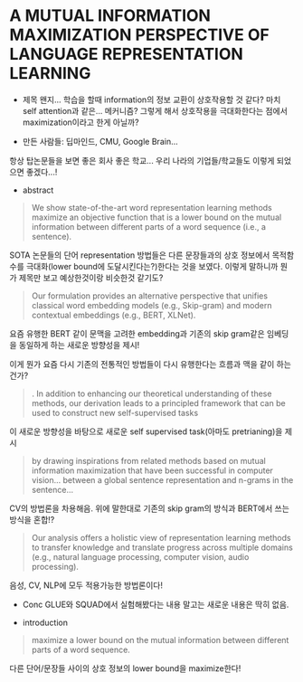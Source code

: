 <!-- ---
title: "review MUTUAL INFORMATION MAXIMIZATION PERSPECTIVE OF LANGUAGE REPRESENTATION LEARNING"
last_modified_at: 2021-12-27T16:20:02-05:00
categories:
  - deep-learning
  - paper-review
tags:
  - DeepLearning
  - NLP
  - review
  - paper
--- -->

# A MUTUAL INFORMATION MAXIMIZATION PERSPECTIVE OF LANGUAGE REPRESENTATION LEARNING


* 제목
왠지... 학습을 할때 information의 정보 교환이 상호작용할 것 같다? 마치 self attention과 같은... 메커니즘? 그렇게 해서 상호작용을 극대화한다는 점에서 maximization이라고 한게 아닐까?

* 만든 사람들: 딥마인드, CMU, Google Brain...

항상 탑논문들을 보면 좋은 회사 좋은 학교... 우리 나라의 기업들/학교들도 이렇게 되었으면 좋겠다...!

* abstract
>We show state-of-the-art word representation learning methods maximize an objective function that is a lower bound on the mutual information between different
parts of a word sequence (i.e., a sentence). 

SOTA 논문들의 단어 representation 방법들은 다른 문장들과의 상호 정보에서 목적함수를 극대화(lower bound에 도달시킨다는?)한다는 것을 보였다. 이렇게 말하니까 뭔가 제목만 보고 예상한것이랑 비슷한것 같기도?

>Our formulation provides an alternative
perspective that unifies classical word embedding models (e.g., Skip-gram) and
modern contextual embeddings (e.g., BERT, XLNet). 

요즘 유행한 BERT 같이 문맥을 고려한 embedding과 기존의 skip gram같은 임베딩을 동일하게 하는 새로운 방향성을 제시! 

이게 뭔가 요즘 다시 기존의 전통적인 방법들이 다시 유행한다는 흐름과 맥을 같이 하는건가?

>. In addition to enhancing our
theoretical understanding of these methods, our derivation leads to a principled
framework that can be used to construct new self-supervised tasks

이 새로운 방향성을 바탕으로 새로운 self supervised task(아마도 pretrianing)을 제시

>by drawing inspirations from related methods based on mutual information maximization that have been successful in computer vision...  between a
global sentence representation and n-grams in the sentence...

CV의 방법론을 차용해음. 위에 말한대로 기존의 skip gram의 방식과 BERT에서 쓰는 방식을 혼합!?

>Our analysis offers a
holistic view of representation learning methods to transfer knowledge and translate progress across multiple domains (e.g., natural language processing, computer
vision, audio processing).

음성, CV, NLP에 모두 적용가능한 방법론이다!


* Conc
GLUE와 SQUAD에서 실험해봤다는 내용 말고는 새로운 내용은 딱히 없음. 

* introduction
>maximize a lower
bound on the mutual information between different parts of a word sequence.

다른 단어/문장들 사이의 상호 정보의 lower bound을 maximize한다!